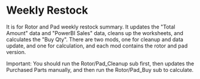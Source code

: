 # Weekly Restock

It is for Rotor and Pad weekly restock summary. It updates the "Total Amount" data and "PowerBI Sales" data, cleans up the worksheets, and calculates the "Buy Qty". There are two mods, one for cleanup and data update, and one for calculation, and each mod contains the rotor and pad version. 

Important: You should run the Rotor/Pad_Cleanup sub first, then updates the Purchased Parts manually, and then run the Rotor/Pad_Buy sub to calculate.
